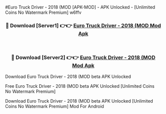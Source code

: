 #Euro Truck Driver - 2018 (MOD [APK-MOD] - APK Unlocked - [Unlimited Coins No Watermark Premium] w6ffv



<div align="center">

<h3>🔴 Download [Server1] 👉👉 <a href="https://momento.my/?title=Euro_Truck_Driver_-_2018_(MOD">Euro Truck Driver - 2018 (MOD Mod Apk</a></h3><br>

<h3>🔴 Download [Server2] 👉👉 <a href="https://momento.my/?title=Euro_Truck_Driver_-_2018_(MOD">Euro Truck Driver - 2018 (MOD Mod Apk</a></h3>
</div>



Download Euro Truck Driver - 2018 (MOD beta APK Unlocked

Free Euro Truck Driver - 2018 (MOD beta APK Unlocked [Unlimited Coins No Watermark Premium]

Download Euro Truck Driver - 2018 (MOD beta APK Unlocked [Unlimited Coins No Watermark Premium] Mod For Android
